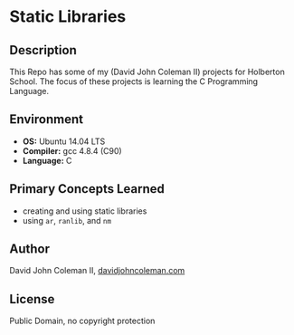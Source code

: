 # Static Libraries

## Description

This Repo has some of my (David John Coleman II) projects for Holberton School.
The focus of these projects is learning the C Programming Language.

## Environment

* __OS:__ Ubuntu 14.04 LTS
* __Compiler:__ gcc 4.8.4 (C90)
* __Language:__ C

## Primary Concepts Learned

* creating and using static libraries
* using ``ar``, ``ranlib``, and ``nm``

## Author

David John Coleman II, [davidjohncoleman.com](http://www.davidjohncoleman.com/)

## License

Public Domain, no copyright protection